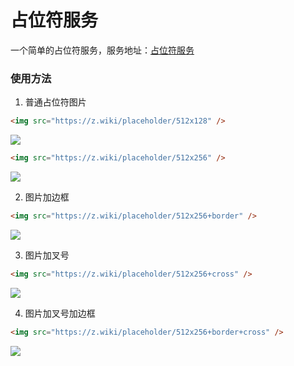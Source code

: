 # 占位符服务

一个简单的占位符服务，服务地址：[占位符服务](https://z.wiki/placeholder)

### 使用方法

1. 普通占位符图片

```html
<img src="https://z.wiki/placeholder/512x128" />
```

![](https://z.wiki/placeholder/512x128)



```html
<img src="https://z.wiki/placeholder/512x256" />
```

![](https://z.wiki/placeholder/512x256)


2. 图片加边框

```html
<img src="https://z.wiki/placeholder/512x256+border" />
```

![](https://z.wiki/placeholder/512x256+border)


3. 图片加叉号

```html
<img src="https://z.wiki/placeholder/512x256+cross" />
```

![](https://z.wiki/placeholder/512x256+cross)

4. 图片加叉号加边框

```html
<img src="https://z.wiki/placeholder/512x256+border+cross" />
```

![](https://z.wiki/placeholder/512x256+border+cross)

